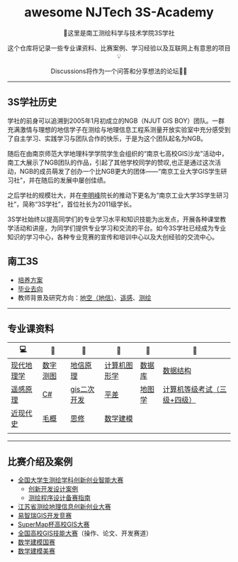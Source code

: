 <div align="center">
  <h1>awesome NJTech 3S-Academy</h1>
	<p>👋这里是南工测绘科学与技术学院3S学社</p>
	<p>这个仓库将记录一些专业课资料、比赛案例、学习经验以及互联网上有意思的项目💡</p>
	<p>Discussions将作为一个问答和分享想法的论坛🤯🥳</p>
</div>

---
## 3S学社历史

学社的前身可以追溯到2005年1月初成立的NGB（NJUT GIS BOY）团队。一群充满激情与理想的地信学子在测绘与地理信息工程系测量开放实验室中充分感受到了自主学习、实践学习与团队合作的快乐，于是为这个团队起名为NGB。

随后在由南京师范大学地理科学学院学生会组织的“南京七高校GIS沙龙”活动中，南工大展示了NGB团队的作品，引起了其他学校同学的赞叹,也正是通过这次活动，NGB的成员萌发了创办一个比NGB更大的团体——“南京工业大学GIS学生研习社”，并在随后的发展中屡创佳绩。

之后学社的规模壮大，并在[李明峰](https://baike.baidu.com/item/%E6%9D%8E%E6%98%8E%E5%B3%B0/3659460)院长的推动下更名为“南京工业大学3S学生研习社”，简称“3S学社”，首位社长为2011级学长。

3S学社始终以提高同学们的专业学习水平和知识技能为出发点，开展各种课堂教学活动和讲座，为同学们提供专业学习和交流的平台。如今3S学社已经成为专业知识的学习中心，各种专业竞赛的宣传和培训中心以及大创经验的交流中心。

## 南工3S
- [培养方案](https://cge.njtech.edu.cn/info/1022/4173.htm)
- [毕业去向](3S/毕业去向)
- 教师背景及研究方向：[地空（地信）](https://cge.njtech.edu.cn/info/1021/2851.htm)、[遥感](https://cge.njtech.edu.cn/info/1021/2852.htm)、[测绘](https://cge.njtech.edu.cn/info/1021/2850.htm)

---

## 专业课资料
| 💻️  | 📖 | 📝   | 📂  | 🎉|💯  |
|--------|------|----------|--------|------|----------|
| [现代地理学](https://pan.baidu.com/s/15uia1IMnD9EAONppaoLIiA?pwd=66ce)   | [数字测图](专业课资料/数字测图.md)   | [地信原理](https://pan.baidu.com/s/1uA2h0YA5ewM3YzVhp0IqEQ?pwd=4hks)    |[计算机图形学](https://pan.baidu.com/s/1Hl4w8HCkU_MOwbmBeqW3kA?pwd=hffy)   | [数据库](专业课资料/数据库.md)   | [数据结构](专业课资料/数据结构.md)    |
| [遥感原理](专业课资料/遥感原理.md)   | [C#](https://pan.baidu.com/s/1StKaKslh42voryzCO6JR9A?pwd=2rv9)   | [gis二次开发](专业课资料/gis二次开发.md)    |[平差](专业课资料/平差.md)   | [地图学](https://pan.baidu.com/s/1M3EKFu9r1dAvY69RtS2jnw?pwd=nmcu)   | [计算机等级考试（三级+四级）](https://pan.baidu.com/s/12aHtuOWhlSV-UqMwNw-ETQ?pwd=zij3)    |
| [近现代史](https://pan.baidu.com/s/1471biGwoojpWegxUoM2PhA?pwd=wura)   | [毛概](https://pan.baidu.com/s/1hvoo5A1qUHbqOXg9KhUgqQ?pwd=1vxy)   | [思修](https://pan.baidu.com/s/15ZRSVqGPcLN9lHjYKb-0-g?pwd=p2dh)    |[数学建模](专业课资料/数学建模.md)   | []()   | []()    |
| []()   | []()   | []()    |[]()   | []()   | []()    |


---

## 比赛介绍及案例
- [全国大学生测绘学科创新创业智能大赛](https://smt.whu.edu.cn/)
	- [创新开发设计案例](竞赛/创新设计案例.md)
	- [测绘程序设计备赛指南](竞赛/测绘程序设计备赛指南.md)
- [江苏省测绘地理信息创新创业大赛](http://119.45.12.130:6868/#/)
- [易智瑞GIS开发竞赛](https://contest.geoscene.cn/)
- [SuperMap杯高校GIS大赛](http://user.giscontest.com/)
- [全国高校GIS技能大赛](http://contest.gisera.com/)（操作、论文、开发赛道）
- [数学建模国赛](https://www.mcm.edu.cn/)
- [数学建模美赛](https://www.contest.comap.com/)